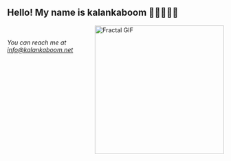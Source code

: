 ## Hello! My name is kalankaboom 🤙🏽👌🏽🌺

[<img align="right" alt="Fractal GIF" width="300px" src="https://user-images.githubusercontent.com/97612117/149222245-7a4a047a-a8c3-41d8-834c-2b6acd8ae8ef.gif"/>][website]

</br>

*You can reach me at info@kalankaboom.net*

[website]: https://kalankaboom.net/
